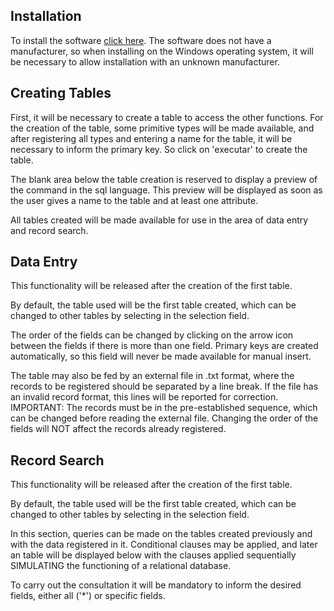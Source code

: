 ## Installation

To install the software [click here](https://github.com/wirlleyd/dbhelper-tcc/releases/download/v1.0.0/DBHelper.Setup.1.0.0.exe). The software does not have a manufacturer, so when installing on the Windows operating system, it will be necessary to allow installation with an unknown manufacturer.

## Creating Tables

First, it will be necessary to create a table to access the other functions. For the creation of the table, some primitive types will be made available, and after registering all types and entering a name for the table, it will be necessary to inform the primary key. So click on 'executar' to create the table.

The blank area below the table creation is reserved to display a preview of the command in the sql language. This preview will be displayed as soon as the user gives a name to the table and at least one attribute.

All tables created will be made available for use in the area of ​​data entry and record search.

## Data Entry

This functionality will be released after the creation of the first table.

By default, the table used will be the first table created, which can be changed to other tables by selecting in the selection field.

The order of the fields can be changed by clicking on the arrow icon between the fields if there is more than one field. Primary keys are created automatically, so this field will never be made available for manual insert.

The table may also be fed by an external file in .txt format, where the records to be registered should be separated by a line break. If the file has an invalid record format, this lines will be reported for correction.
IMPORTANT: The records must be in the pre-established sequence, which can be changed before reading the external file. Changing the order of the fields will NOT affect the records already registered.

## Record Search

This functionality will be released after the creation of the first table.

By default, the table used will be the first table created, which can be changed to other tables by selecting in the selection field.

In this section, queries can be made on the tables created previously and with the data registered in it. Conditional clauses may be applied, and later an table will be displayed below with the clauses applied sequentially SIMULATING the functioning of a relational database.

To carry out the consultation it will be mandatory to inform the desired fields, either all ('\*') or specific fields.
